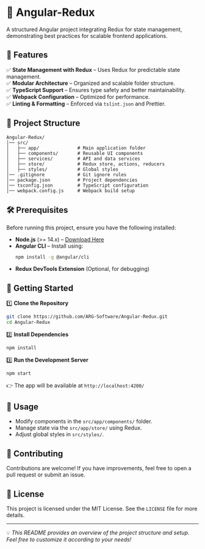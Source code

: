 # 🚀 Angular-Redux

A structured Angular project integrating Redux for state management, demonstrating best practices for scalable frontend applications.

## 📌 Features

✅ **State Management with Redux** – Uses Redux for predictable state management.  
✅ **Modular Architecture** – Organized and scalable folder structure.  
✅ **TypeScript Support** – Ensures type safety and better maintainability.  
✅ **Webpack Configuration** – Optimized for performance.  
✅ **Linting & Formatting** – Enforced via `tslint.json` and Prettier.  

## 📂 Project Structure

```
Angular-Redux/
│── src/
│   ├── app/              # Main application folder
│   ├── components/       # Reusable UI components
│   ├── services/         # API and data services
│   ├── store/            # Redux store, actions, reducers
│   ├── styles/           # Global styles
│── .gitignore            # Git ignore rules
│── package.json          # Project dependencies
│── tsconfig.json         # TypeScript configuration
│── webpack.config.js     # Webpack build setup
```

## 🛠️ Prerequisites

Before running this project, ensure you have the following installed:

- **Node.js** (>= 14.x) – [Download Here](https://nodejs.org/)
- **Angular CLI** – Install using:  
  ```sh
  npm install -g @angular/cli
  ```
- **Redux DevTools Extension** (Optional, for debugging)

## 🚀 Getting Started

1️⃣ **Clone the Repository**  
```sh
git clone https://github.com/ARG-Software/Angular-Redux.git
cd Angular-Redux
```

2️⃣ **Install Dependencies**  
```sh
npm install
```

3️⃣ **Run the Development Server**  
```sh
npm start
```
👉 The app will be available at `http://localhost:4200/`

## 📖 Usage

- Modify components in the `src/app/components/` folder.
- Manage state via the `src/app/store/` using Redux.
- Adjust global styles in `src/styles/`.

## 🤝 Contributing

Contributions are welcome! If you have improvements, feel free to open a pull request or submit an issue.

## 📜 License

This project is licensed under the MIT License. See the `LICENSE` file for more details.

---

💡 *This README provides an overview of the project structure and setup. Feel free to customize it according to your needs!*

